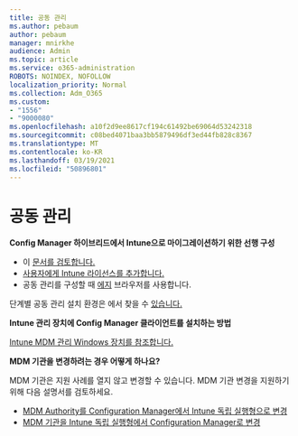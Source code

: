```yaml
---
title: 공동 관리
ms.author: pebaum
author: pebaum
manager: mnirkhe
audience: Admin
ms.topic: article
ms.service: o365-administration
ROBOTS: NOINDEX, NOFOLLOW
localization_priority: Normal
ms.collection: Adm_O365
ms.custom:
- "1556"
- "9000080"
ms.openlocfilehash: a10f2d9ee8617cf194c61492be69064d53242318
ms.sourcegitcommit: c08bed4071baa3bb5879496df3ed44fb828c8367
ms.translationtype: MT
ms.contentlocale: ko-KR
ms.lasthandoff: 03/19/2021
ms.locfileid: "50896801"
---
```

# <a name="co-management"></a>공동 관리

**Config Manager 하이브리드에서 Intune으로 마이그레이션하기 위한 선행 구성**

- 이 [문서를 검토합니다.](https://docs.microsoft.com/mem/configmgr/mdm/understand/what-happened-to-hybrid)
- [사용자에게 Intune 라이선스를 추가합니다.](https://docs.microsoft.com/mem/intune/fundamentals/licenses-assign)
- 공동 관리를 구성할 때 [에지](https://www.microsoft.com/edge) 브라우저를 사용합니다.

단계별 공동 관리 설치 환경은 에서 찾을 수 [있습니다.](https://admin.microsoft.com/AdminPortal/Home?#/modernonboarding/comanagesetupguide)

**Intune 관리 장치에 Config Manager 클라이언트를 설치하는 방법**

[Intune MDM 관리 Windows 장치를 참조합니다.](https://docs.microsoft.com/mem/configmgr/core/clients/deploy/deploy-clients-to-windows-computers#bkmk_mdm)

**MDM 기관을 변경하려는 경우 어떻게 하나요?**

MDM 기관은 지원 사례를 열지 않고 변경할 수 있습니다. MDM 기관 변경을 지원하기 위해 다음 설명서를 검토하세요.

- [MDM Authority를 Configuration Manager에서 Intune 독립 실행형으로 변경](https://docs.microsoft.com/mem/configmgr/mdm/understand/what-happened-to-hybrid)
- [MDM 기관을 Intune 독립 실행형에서 Configuration Manager로 변경](https://docs.microsoft.com/mem/configmgr/mdm/understand/what-happened-to-hybrid)
